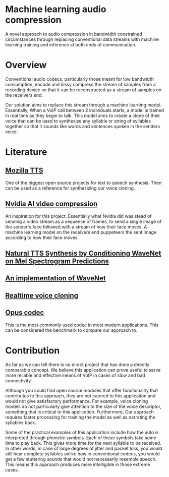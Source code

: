 # Machine learning audio compression
A novel approach to audio compression in bandwidth constrained circumstances through replacing conventional data streams with machine learning training and inference at both ends of communication.

# Overview

Conventional audio codecs, particularly those meant for low bandwidth consumption, encode and lossy compress the stream of samples from a recording device so that it can be reconstructed as a stream of samples on the receivers end.

Our solution aims to replace this stream through a machine learning model.
Essentially, When a VoIP call between 2 individuals starts, a model is trained in real time as they begin to talk. This model aims to create a clone of their voice that can be used to synthesize any syllable or string of syllables together so that it sounds like words and sentences spoken in the senders voice.

# Literature

## [Mozilla TTS](https://github.com/mozilla/TTS)

One of the biggest open source projects for text to speech synthesis. Then can be used as a reference for synthesizing our voice cloning.

## [Nvidia AI video compression](https://developer.nvidia.com/ai-video-compression)

An inspiration for this project. Essentially what Nvidia did was stead of sending a video stream as a sequence of frames, to send a single image of the sender's face followed with a stream of how their face moves.
A machine learning model on the receivers end puppeteers the sent image according to how their face moves.

## [Natural TTS Synthesis by Conditioning WaveNet on Mel Spectrogram Predictions](https://arxiv.org/pdf/1712.05884.pdf)

## [An implementation of WaveNet](https://github.com/NVIDIA/tacotron2)

## [Realtime voice cloning](https://github.com/CorentinJ/Real-Time-Voice-Cloning)

## [Opus codec](https://opus-codec.org/)

This is the most commonly used codec in most modern applications. This can be considered the benchmark to compare our approach to.

# Contribution
As far as we can tell there is no direct project that has done a directly comparable concept.
We believe this application can prove useful to serve more reliable and effective means of VoIP in cases of slow and bad connectivity.

Although you could find open source modules that offer functionality that contributes to this approach, they are not catered to this application and would not give satisfactory performance.
For example, voice cloning models do not particularly give attention to the size of the voice descriptor, something that is critical to this application.
Furthermore, Our approach requires faster processing for training the model as well as narrating the syllables back.

Some of the practical examples of this application include how the auto is interpreted through phonetic symbols. Each of these symbols take some time to play back. This gives more time for the next syllable to be received. In other words, in case of large degrees of jitter and packet loss, you would still hear complete syllables unlike how in conventional codecs, you would get a few stuttering sounds that would not necessarily resemble speech. This means this approach produces more intelligible in those extreme cases.
